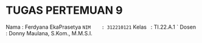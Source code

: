 # TUGAS PERTEMUAN 9
  Nama   : Ferdyana EkaPrasetya `
  NIM    : 312210121 `
  Kelas  : TI.22.A.1 `
  Dosen  : Donny Maulana, S.Kom., M.M.S.I. 
  


